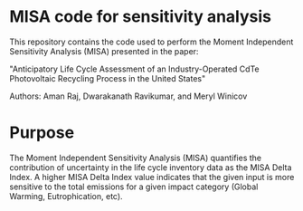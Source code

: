 # MISA code for sensitivity analysis
This repository contains the code used to perform the Moment Independent Sensitivity Analysis (MISA) presented in the paper:

"Anticipatory Life Cycle Assessment of an Industry-Operated CdTe Photovoltaic Recycling Process in the United States"

Authors: Aman Raj, Dwarakanath Ravikumar, and Meryl Winicov

# Purpose
The Moment Independent Sensitivity Analysis (MISA) quantifies the contribution of uncertainty in the life cycle inventory data as the MISA Delta Index. A higher MISA Delta Index value indicates that the given input is more sensitive to the total emissions for a given impact category (Global Warming, Eutrophication, etc).
